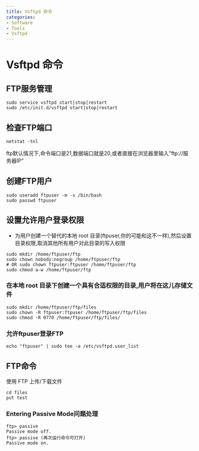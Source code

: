 ```yaml
---
title: Vsftpd 命令
categories:
- Software
- Tools
- Vsftpd
---
```

# Vsftpd 命令

## FTP服务管理

```shell
sudo service vsftpd start|stop|restart
sudo /etc/init.d/vsftpd start|stop|restart
```

## 检查FTP端口

```shell
netstat -tnl
```

ftp默认情况下,命令端口是21,数据端口就是20,或者直接在浏览器里输入"ftp://服务器IP”

## 创建FTP用户

```shell
sudo useradd ftpuser -m -s /bin/bash
sudo passwd ftpuser
```

## 设置允许用户登录权限

- 为用户创建一个替代的本地 root 目录(ftpuser,你的可能和这不一样),然后设置目录权限,取消其他所有用户对此目录的写入权限

```shell
sudo mkdir /home/ftpuser/ftp
sudo chown nobody:nogroup /home/ftpuser/ftp
# OR sudo chown ftpuser:ftpuser /home/ftpuser/ftp
sudo chmod a-w /home/ftpuser/ftp
```

### 在本地 root 目录下创建一个具有合适权限的目录,用户将在这儿存储文件

```shell
sudo mkdir /home/ftpuser/ftp/files
sudo chown -R ftpuser:ftpuser /home/ftpuser/ftp/files
sudo chmod -R 0770 /home/ftpuser/ftp/files/
```

### 允许ftpuser登录FTP

```shell
echo "ftpuser" | sudo tee -a /etc/vsftpd.user_list
```

## FTP命令

使用 FTP 上传/下载文件

```shell
cd files
put test
```

### Entering Passive Mode问题处理

```shell
ftp> passive
Passive mode off.
ftp> passive (再次运行命令可打开)
Passive mode on.
```
